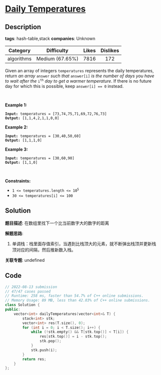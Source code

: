 # [Daily Temperatures](https://leetcode.com/problems/daily-temperatures/description/)

## Description

**tags**: hash-table,stack
**companies**: Unknown

|  Category  |   Difficulty    | Likes | Dislikes |
| :--------: | :-------------: | :---: | :------: |
| algorithms | Medium (67.65%) | 7816  |   172    |

<p>Given an array of integers <code>temperatures</code> represents the daily temperatures, return <em>an array</em> <code>answer</code> <em>such that</em> <code>answer[i]</code> <em>is the number of days you have to wait after the</em> <code>i<sup>th</sup></code> <em>day to get a warmer temperature</em>. If there is no future day for which this is possible, keep <code>answer[i] == 0</code> instead.</p>

<p>&nbsp;</p>
<p><strong>Example 1:</strong></p>
<pre><code><strong>Input:</strong> temperatures = [73,74,75,71,69,72,76,73]
<strong>Output:</strong> [1,1,4,2,1,1,0,0]</code></pre><p><strong>Example 2:</strong></p>
<pre><code><strong>Input:</strong> temperatures = [30,40,50,60]
<strong>Output:</strong> [1,1,1,0]</code></pre><p><strong>Example 3:</strong></p>
<pre><code><strong>Input:</strong> temperatures = [30,60,90]
<strong>Output:</strong> [1,1,0]</code></pre>
<p>&nbsp;</p>
<p><strong>Constraints:</strong></p>

<ul>
  <li><code>1 &lt;=&nbsp;temperatures.length &lt;= 10<sup>5</sup></code></li>
  <li><code>30 &lt;=&nbsp;temperatures[i] &lt;= 100</code></li>
</ul>

## Solution

**题目描述**: 在数组里找下一个比当前数字大的数字的距离

**解题思路**:

1. 单调栈：栈里面存值索引，当遇到比栈顶大的元素，就不断弹出栈顶并更新栈顶对应的间隔，然后推新数入栈。

**关联专题**: undefined

## Code

```cpp
// 2022-08-13 submission
// 47/47 cases passed
// Runtime: 258 ms, faster than 54.7% of C++ online submissions.
// Memory Usage: 89 MB, less than 42.03% of C++ online submissions.
class Solution {
public:
    vector<int> dailyTemperatures(vector<int>& T) {
        stack<int> stk;
        vector<int> res(T.size(), 0);
        for (int i = 0; i < T.size(); i++) {
            while (!stk.empty() && T[stk.top()] < T[i]) {
                res[stk.top()] = i - stk.top();
                stk.pop();
            }
            stk.push(i);
        }
        return res;
    }
};
```
